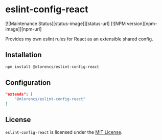 # eslint-config-react

[![Maintenance Status][status-image]][status-url]
[![NPM version][npm-image]][npm-url]

Provides my own eslint rules for React as an extensible shared config.

## Installation

```sh
npm install @mlorencs/eslint-config-react
```

## Configuration

```json
"extends": [
    "@mlorencs/eslint-config-react"
]
```

## License

`eslint-config-react` is licensed under the [MIT License](https://opensource.org/licenses/mit-license.php).

